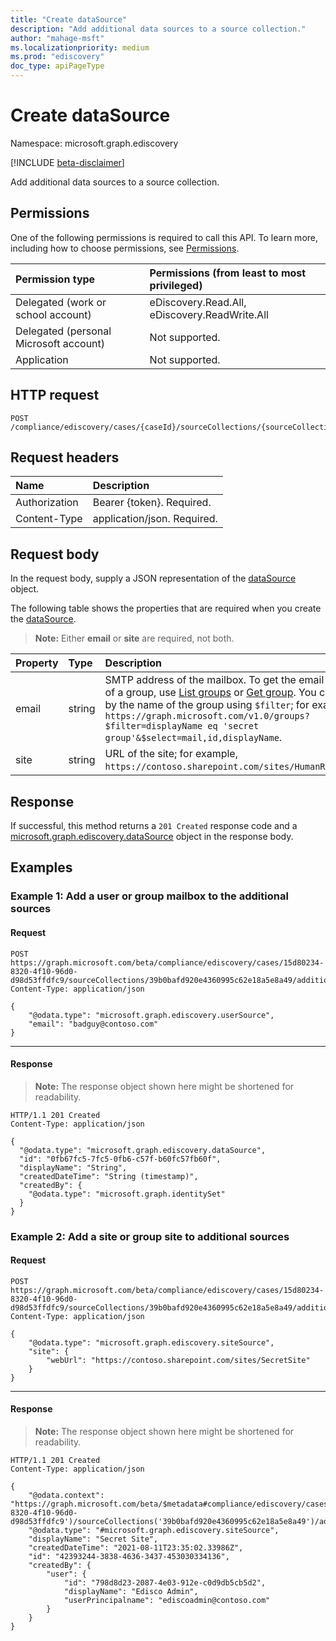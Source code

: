 ```yaml
---
title: "Create dataSource"
description: "Add additional data sources to a source collection."
author: "mahage-msft"
ms.localizationpriority: medium
ms.prod: "ediscovery"
doc_type: apiPageType
---
```


# Create dataSource

Namespace: microsoft.graph.ediscovery

[!INCLUDE [beta-disclaimer](../../includes/beta-disclaimer.md)]

Add additional data sources to a source collection.

## Permissions

One of the following permissions is required to call this API. To learn more, including how to choose permissions, see [Permissions](/graph/permissions-reference).

|Permission type|Permissions (from least to most privileged)|
|:---|:---|
|Delegated (work or school account)|eDiscovery.Read.All, eDiscovery.ReadWrite.All|
|Delegated (personal Microsoft account)|Not supported.|
|Application|Not supported.|

## HTTP request

<!-- {
  "blockType": "ignored"
}
-->

``` http
POST /compliance/ediscovery/cases/{caseId}/sourceCollections/{sourceCollectionId}/additionalSources
```

## Request headers

|Name|Description|
|:---|:---|
|Authorization|Bearer {token}. Required.|
|Content-Type|application/json. Required.|

## Request body

In the request body, supply a JSON representation of the [dataSource](../resources/ediscovery-datasource.md) object.

The following table shows the properties that are required when you create the [dataSource](../resources/ediscovery-datasource.md).

>**Note:** Either **email** or **site** are required, not both. 

|Property|Type|Description|
|:---|:---|:---|
|email|string|SMTP address of the mailbox. To get the email address of a group, use [List groups](../api/group-list.md) or [Get group](../api/group-get.md). You can query by the name of the group using `$filter`; for example, `https://graph.microsoft.com/v1.0/groups?$filter=displayName eq 'secret group'&$select=mail,id,displayName`.|
|site|string|URL of the site; for example, `https://contoso.sharepoint.com/sites/HumanResources`. |

## Response

If successful, this method returns a `201 Created` response code and a [microsoft.graph.ediscovery.dataSource](../resources/ediscovery-datasource.md) object in the response body.

## Examples

### Example 1: Add a user or group mailbox to the additional sources

#### Request


<!-- {
  "blockType": "request",
  "name": "create_datasource_from__1"
}
-->

``` http
POST https://graph.microsoft.com/beta/compliance/ediscovery/cases/15d80234-8320-4f10-96d0-d98d53ffdfc9/sourceCollections/39b0bafd920e4360995c62e18a5e8a49/additionalsources
Content-Type: application/json

{
    "@odata.type": "microsoft.graph.ediscovery.userSource",
    "email": "badguy@contoso.com"
}
```


---

#### Response

> **Note:** The response object shown here might be shortened for readability.
<!-- {
  "blockType": "response",
  "truncated": true,
  "@odata.type": "microsoft.graph.ediscovery.dataSource"
}
-->

``` http
HTTP/1.1 201 Created
Content-Type: application/json

{
  "@odata.type": "microsoft.graph.ediscovery.dataSource",
  "id": "0fb67fc5-7fc5-0fb6-c57f-b60fc57fb60f",
  "displayName": "String",
  "createdDateTime": "String (timestamp)",
  "createdBy": {
    "@odata.type": "microsoft.graph.identitySet"
  }
}
```

### Example 2: Add a site or group site to additional sources

#### Request

<!-- {
  "blockType": "request",
  "name": "create_datasource_from__1"
}
-->

``` http
POST https://graph.microsoft.com/beta/compliance/ediscovery/cases/15d80234-8320-4f10-96d0-d98d53ffdfc9/sourceCollections/39b0bafd920e4360995c62e18a5e8a49/additionalsources
Content-Type: application/json

{
    "@odata.type": "microsoft.graph.ediscovery.siteSource",
    "site": {
        "webUrl": "https://contoso.sharepoint.com/sites/SecretSite"
    }
}
```

---

#### Response

> **Note:** The response object shown here might be shortened for readability.
<!-- {
  "blockType": "response",
  "truncated": true,
  "@odata.type": "microsoft.graph.ediscovery.dataSource"
}
-->

``` http
HTTP/1.1 201 Created
Content-Type: application/json

{
    "@odata.context": "https://graph.microsoft.com/beta/$metadata#compliance/ediscovery/cases('15d80234-8320-4f10-96d0-d98d53ffdfc9')/sourceCollections('39b0bafd920e4360995c62e18a5e8a49')/additionalSources/$entity",
    "@odata.type": "#microsoft.graph.ediscovery.siteSource",
    "displayName": "Secret Site",
    "createdDateTime": "2021-08-11T23:35:02.33986Z",
    "id": "42393244-3838-4636-3437-453030334136",
    "createdBy": {
        "user": {
            "id": "798d8d23-2087-4e03-912e-c0d9db5cb5d2",
            "displayName": "Edisco Admin",
            "userPrincipalname": "ediscoadmin@contoso.com"
        }
    }
}
```
